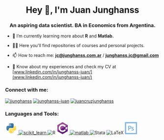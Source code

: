 <h1 align="center">Hey 👋, I'm Juan Junghanss</h1>
<h3 align="center">An aspiring data scientist. BA in Economics from Argentina.</h3>

- 🌱 I’m currently learning more about **R** and **Matlab.**

- 👨‍💻 Here you'll find repositories of courses and personal projects.

- 📫 How to reach me: **jc@junghanss.com.ar** / **junghanss.jc@gmail.com** 

- 📄 Know about my experiences and check my CV at [www.linkedin.com/in/junghanss-juan/](www.linkedin.com/in/junghanss-juan/)

<h3 align="left">Connect with me:</h3>
<p align="left">
<a href="https://twitter.com/jjunghanss" target="blank"><img align="center" src="https://raw.githubusercontent.com/rahuldkjain/github-profile-readme-generator/master/src/images/icons/Social/twitter.svg" alt="jjunghanss" height="30" width="40" /></a>
<a href="https://linkedin.com/in/junghanss-juan" target="blank"><img align="center" src="https://raw.githubusercontent.com/rahuldkjain/github-profile-readme-generator/master/src/images/icons/Social/linked-in-alt.svg" alt="junghanss-juan" height="30" width="40" /></a>
<a href="https://kaggle.com/juancruzjunghanss" target="blank"><img align="center" src="https://raw.githubusercontent.com/rahuldkjain/github-profile-readme-generator/master/src/images/icons/Social/kaggle.svg" alt="juancruzjunghanss" height="30" width="40" /></a>
</p>

<h3 align="left">Languages and Tools:</h3>
<p align="left"> <a href="https://www.python.org" target="_blank"> <img src="https://raw.githubusercontent.com/devicons/devicon/master/icons/python/python-original.svg" alt="python" width="40" height="40"/> </a> <a href="https://scikit-learn.org/" target="_blank"> <img src="https://upload.wikimedia.org/wikipedia/commons/0/05/Scikit_learn_logo_small.svg" alt="scikit_learn" width="40" height="40"/> </a> <img src="https://www.nuci.com.np/uploads/content/1c738b7b767bd24d992a5489283139872000px-R_logo.svg.png" alt="R" width="50" height="40"/>  <a href="https://www.w3schools.com/cs/" target="_blank"> <img src="https://raw.githubusercontent.com/devicons/devicon/master/icons/csharp/csharp-original.svg" alt="csharp" width="40" height="40"/> </a> <a href="https://www.mathworks.com/" target="_blank"> <img src="https://upload.wikimedia.org/wikipedia/commons/2/21/Matlab_Logo.png" alt="matlab" width="40" height="40"/> </a> <img src="https://upload.wikimedia.org/wikipedia/commons/f/f5/Stata_2015_logo.gif" alt="Stata" width="100" height="30"/> <img src="https://iconape.com/wp-content/png_logo_vector/latex-logo.png" alt="LaTeX" width="100" height="35"/> <a href="https://www.photoshop.com/en" target="_blank"> <img src="https://raw.githubusercontent.com/devicons/devicon/master/icons/photoshop/photoshop-line.svg" alt="photoshop" width="40" height="40"/> </a> </p>

